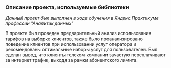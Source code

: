 ### Описание проекта, используемые библиотеки

*Данный проект был выполнен в ходе обучения в Яндекс.Практикуме профессии "Аналитик данных"*

В проекте был проведен предварительный анализ использования тарифов на выборке клиентов, также было проанализировано поведение клиентов при использовании услуг оператора и рекомендованы оптимальные наборы услуг для пользователей. Был сделан вывод, что клиенты телеком компании зачастую переплачивают за интернет трафик, выходя за рамки абонентского лимита.
